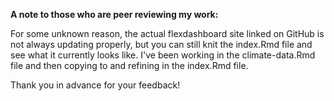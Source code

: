 **A note to those who are peer reviewing my work:**

For some unknown reason, the actual flexdashboard site linked on GitHub is not always updating properly, but you can still knit the index.Rmd file and see what it currently looks like. I've been working in the climate-data.Rmd file and then copying to and refining in the index.Rmd file.

Thank you in advance for your feedback!